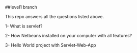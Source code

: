 ##level1 branch

This repo answers all the questions listed above.

 1- What is servlet?

 2- How Netbeans installed on your computer with all features?

 3- Hello World project with Servlet-Web-App